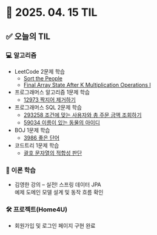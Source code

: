 # 📅 2025. 04. 15 TIL

## ✅ 오늘의 TIL

### 💻 알고리즘
- LeetCode 2문제 학습  
  - [Sort the People](https://leetcode.com/problems/sort-the-people/)  
  - [Final Array State After K Multiplication Operations I](https://leetcode.com/problems/final-array-state-after-k-multiplication-operations-i/)
- 프로그래머스 알고리즘 1문제 학습  
  - [12973 짝지어 제거하기](https://school.programmers.co.kr/learn/courses/30/lessons/12973)
- 프로그래머스 SQL 2문제 학습  
  - [293258 조건에 맞는 사용자와 총 주문 금액 조회하기](https://school.programmers.co.kr/learn/courses/30/lessons/293258)  
  - [59034 이름이 있는 동물의 아이디](https://school.programmers.co.kr/learn/courses/30/lessons/59034)
- BOJ 1문제 학습  
  - [3986 좋은 단어](https://www.acmicpc.net/problem/3986)
- 코드트리 1문제 학습  
  - [괄호 문자열의 적합성 판단](https://www.codetree.ai/ko/trails/complete/curated-cards/challenge-parentheses-string)

### 📘 이론 학습
- 김영한 강의 – 실전! 스프링 데이터 JPA  
  예제 도메인 모델 설계 및 동작 흐름 확인

### 🛠 프로젝트(Home4U)
- 회원가입 및 로그인 페이지 구현 완료
